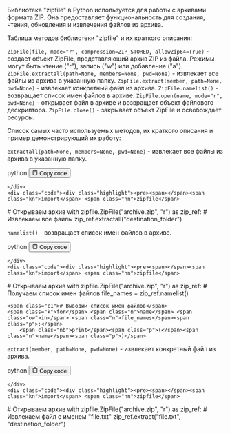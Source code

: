 <p>Библиотека "zipfile" в Python используется для работы с архивами формата ZIP.
Она предоставляет функциональность для создания, чтения, обновления и извлечения файлов из архива.</p>
<p>Таблица методов библиотеки "zipfile" и их краткого описания:</p>
<p><code>ZipFile(file, mode="r", compression=ZIP_STORED, allowZip64=True)</code> - создает объект ZipFile, представляющий архив ZIP из файла. Режимы могут быть чтение ("r"), запись ("w") или добавление ("a").
<code>ZipFile.extractall(path=None, members=None, pwd=None)</code> - извлекает все файлы из архива в указанную папку.
<code>ZipFile.extract(member, path=None, pwd=None)</code> - извлекает конкретный файл из архива.
<code>ZipFile.namelist()</code> - возвращает список имен файлов в архиве.
<code>ZipFile.open(name, mode="r", pwd=None)</code> - открывает файл в архиве и возвращает объект файлового дескриптора.
<code>ZipFile.close()</code> - закрывает объект ZipFile и освобождает ресурсы.</p>
<p>Список самых часто используемых методов, их краткого описания и пример демонстрирующий их работу:</p>
<p><code>extractall(path=None, members=None, pwd=None)</code> - извлекает все файлы из архива в указанную папку.</p>
<div class="code-element">
    <div class="lang-line">
        <text>python</text>
        <button class="copy-button"
        onclick="copyCode(this)">
    <svg stroke="currentColor"
         fill="none"
         stroke-width="2"
         viewBox="0 0 24 24"
         stroke-linecap="round"
         stroke-linejoin="round"
         class="h-4 w-4"
         height="1em"
         width="1em"
         xmlns="http://www.w3.org/2000/svg">
        <path d="M16 4h2a2 2 0 0 1 2 2v14a2 2 0 0 1-2 2H6a2 2 0 0 1-2-2V6a2 2 0 0 1 2-2h2"></path>
        <rect x="8" y="2" width="8" height="4" rx="1" ry="1"></rect>
    </svg>
    <text>Copy code</text>
</button>

    </div>
    <div class="code"><div class="highlight"><pre><span></span><span class="kn">import</span> <span class="nn">zipfile</span>

<span class="c1"># Открываем архив</span>
<span class="k">with</span> <span class="n">zipfile</span><span class="o">.</span><span class="n">ZipFile</span><span class="p">(</span><span class="s2">&quot;archive.zip&quot;</span><span class="p">,</span> <span class="s2">&quot;r&quot;</span><span class="p">)</span> <span class="k">as</span> <span class="n">zip_ref</span><span class="p">:</span>
    <span class="c1"># Извлекаем все файлы</span>
    <span class="n">zip_ref</span><span class="o">.</span><span class="n">extractall</span><span class="p">(</span><span class="s2">&quot;destination_folder&quot;</span><span class="p">)</span>
</pre></div></div>
</div>

<p><code>namelist()</code> - возвращает список имен файлов в архиве.</p>
<div class="code-element">
    <div class="lang-line">
        <text>python</text>
        <button class="copy-button"
        onclick="copyCode(this)">
    <svg stroke="currentColor"
         fill="none"
         stroke-width="2"
         viewBox="0 0 24 24"
         stroke-linecap="round"
         stroke-linejoin="round"
         class="h-4 w-4"
         height="1em"
         width="1em"
         xmlns="http://www.w3.org/2000/svg">
        <path d="M16 4h2a2 2 0 0 1 2 2v14a2 2 0 0 1-2 2H6a2 2 0 0 1-2-2V6a2 2 0 0 1 2-2h2"></path>
        <rect x="8" y="2" width="8" height="4" rx="1" ry="1"></rect>
    </svg>
    <text>Copy code</text>
</button>

    </div>
    <div class="code"><div class="highlight"><pre><span></span><span class="kn">import</span> <span class="nn">zipfile</span>

<span class="c1"># Открываем архив</span>
<span class="k">with</span> <span class="n">zipfile</span><span class="o">.</span><span class="n">ZipFile</span><span class="p">(</span><span class="s2">&quot;archive.zip&quot;</span><span class="p">,</span> <span class="s2">&quot;r&quot;</span><span class="p">)</span> <span class="k">as</span> <span class="n">zip_ref</span><span class="p">:</span>
    <span class="c1"># Получаем список имен файлов</span>
    <span class="n">file_names</span> <span class="o">=</span> <span class="n">zip_ref</span><span class="o">.</span><span class="n">namelist</span><span class="p">()</span>

    <span class="c1"># Выводим список имен файлов</span>
    <span class="k">for</span> <span class="n">name</span> <span class="ow">in</span> <span class="n">file_names</span><span class="p">:</span>
        <span class="nb">print</span><span class="p">(</span><span class="n">name</span><span class="p">)</span>
</pre></div></div>
</div>

<p><code>extract(member, path=None, pwd=None)</code> - извлекает конкретный файл из архива.</p>
<div class="code-element">
    <div class="lang-line">
        <text>python</text>
        <button class="copy-button"
        onclick="copyCode(this)">
    <svg stroke="currentColor"
         fill="none"
         stroke-width="2"
         viewBox="0 0 24 24"
         stroke-linecap="round"
         stroke-linejoin="round"
         class="h-4 w-4"
         height="1em"
         width="1em"
         xmlns="http://www.w3.org/2000/svg">
        <path d="M16 4h2a2 2 0 0 1 2 2v14a2 2 0 0 1-2 2H6a2 2 0 0 1-2-2V6a2 2 0 0 1 2-2h2"></path>
        <rect x="8" y="2" width="8" height="4" rx="1" ry="1"></rect>
    </svg>
    <text>Copy code</text>
</button>

    </div>
    <div class="code"><div class="highlight"><pre><span></span><span class="kn">import</span> <span class="nn">zipfile</span>

<span class="c1"># Открываем архив</span>
<span class="k">with</span> <span class="n">zipfile</span><span class="o">.</span><span class="n">ZipFile</span><span class="p">(</span><span class="s2">&quot;archive.zip&quot;</span><span class="p">,</span> <span class="s2">&quot;r&quot;</span><span class="p">)</span> <span class="k">as</span> <span class="n">zip_ref</span><span class="p">:</span>
    <span class="c1"># Извлекаем файл с именем &quot;file.txt&quot;</span>
    <span class="n">zip_ref</span><span class="o">.</span><span class="n">extract</span><span class="p">(</span><span class="s2">&quot;file.txt&quot;</span><span class="p">,</span> <span class="s2">&quot;destination_folder&quot;</span><span class="p">)</span>
</pre></div></div>
</div>
